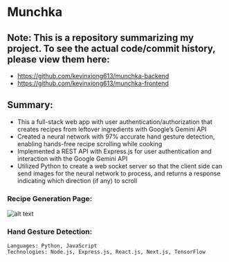 # Munchka

## Note: This is a repository summarizing my project. To see the actual code/commit history, please view them here:
- https://github.com/kevinxiong613/munchka-backend
- https://github.com/kevinxiong613/munchka-frontend

## Summary:
- This a full-stack web app with user authentication/authorization that creates recipes from leftover ingredients with Google’s Gemini API
- Created a neural network with 97% accurate hand gesture detection, enabling hands-free recipe scrolling while cooking
- Implemented a REST API with Express.js for user authentication and interaction with the Google Gemini API
- Utilized Python to create a web socket server so that the client side can send images for the neural network to process, and returns a response indicating which direction (if any) to scroll

### Recipe Generation Page:
![alt text](https://raw.githubusercontent.com/kevxemail/fervent/main/)

### Hand Gesture Detection:

```text
Languages: Python, JavaScript
Technologies: Node.js, Express.js, React.js, Next.js, TensorFlow
